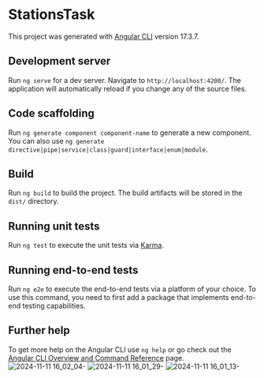 # StationsTask

This project was generated with [Angular CLI](https://github.com/angular/angular-cli) version 17.3.7.

## Development server

Run `ng serve` for a dev server. Navigate to `http://localhost:4200/`. The application will automatically reload if you change any of the source files.

## Code scaffolding

Run `ng generate component component-name` to generate a new component. You can also use `ng generate directive|pipe|service|class|guard|interface|enum|module`.

## Build

Run `ng build` to build the project. The build artifacts will be stored in the `dist/` directory.

## Running unit tests

Run `ng test` to execute the unit tests via [Karma](https://karma-runner.github.io).

## Running end-to-end tests

Run `ng e2e` to execute the end-to-end tests via a platform of your choice. To use this command, you need to first add a package that implements end-to-end testing capabilities.

## Further help

To get more help on the Angular CLI use `ng help` or go check out the [Angular CLI Overview and Command Reference](https://angular.io/cli) page.
![2024-11-11 16_02_04-](https://github.com/user-attachments/assets/40906465-5b12-4128-86f8-ca91d8053888)
![2024-11-11 16_01_29-](https://github.com/user-attachments/assets/4e6e53bf-db75-4fed-88d0-0ed364d78210)
![2024-11-11 16_01_13-](https://github.com/user-attachments/assets/76d4ba71-0d30-4cc8-b42d-c38f294e6c99)
